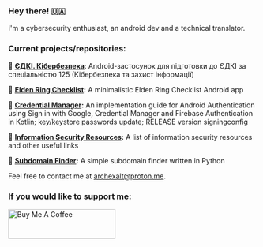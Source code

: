 ### Hey there! 🇺🇦

I'm a cybersecurity enthusiast, an android dev and a technical translator.

### Current projects/repositories:

📌 **[ЄДКІ. Кібербезпека](https://github.com/ArchExalt/EDKI.Kiberbezpeka)**: Android-застосунок для підготовки до ЄДКІ за спеціальністю 125 (Кібербезпека та захист інформації)

📌 **[Elden Ring Checklist](https://github.com/ArchExalt/EldenRingChecklist):** A minimalistic Elden Ring Checklist Android app

📌 **[Credential Manager](https://github.com/ArchExalt/CredentialManager):** An implementation guide for Android Authentication using Sign in with Google, Credential Manager and Firebase Authentication in Kotlin; key/keystore passwords update; RELEASE version signingconfig

📌 **[Information Security Resources](https://github.com/ArchExalt/InfoSecResources):** A list of information security resources and other useful links

📌 **[Subdomain Finder](https://github.com/ArchExalt/SubdomainFinder):** A simple subdomain finder written in Python

Feel free to contact me at archexalt@proton.me.

### If you would like to support me:

<a href="https://www.buymeacoffee.com/archexalt" target="_blank"><img src="https://cdn.buymeacoffee.com/buttons/v2/arial-red.png" alt="Buy Me A Coffee" style="height: 60px !important;width: 217px !important;" ></a>

